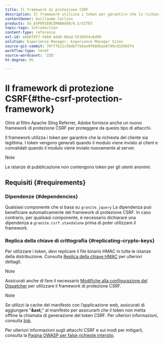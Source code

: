```yaml
---
title: Il framework di protezione CSRF
description: Il framework utilizza i token per garantire che la richiesta del cliente sia legittima
contentOwner: Guillaume Carlino
products: SG_EXPERIENCEMANAGER/6.5/SITES
topic-tags: introduction
content-type: reference
exl-id: e6b0f8f7-54b0-4dd6-86ad-5516954c6d90
solution: Experience Manager, Experience Manager Sites
source-git-commit: 76fffb11c56dbf7ebee9f6805ae0799cd32985fe
workflow-type: tm+mt
source-wordcount: '235'
ht-degree: 0%

---
```


# Il framework di protezione CSRF{#the-csrf-protection-framework}

Oltre al filtro Apache Sling Referrer, Adobe fornisce anche un nuovo framework di protezione CSRF per proteggere da questo tipo di attacchi.

Il framework utilizza i token per garantire che la richiesta del cliente sia legittima. I token vengono generati quando il modulo viene inviato al client e convalidati quando il modulo viene inviato nuovamente al server.

>[!NOTE]
>
>Le istanze di pubblicazione non contengono token per gli utenti anonimi.

## Requisiti {#requirements}

### Dipendenze {#dependencies}

Qualsiasi componente che si basa su `granite.jquery` La dipendenza può beneficiare automaticamente del framework di protezione CSRF. In caso contrario, per qualsiasi componente, è necessario dichiarare una dipendenza a `granite.csrf.standalone` prima di poter utilizzare il framework.

### Replica della chiave di crittografia {#replicating-crypto-keys}

Per utilizzare i token, devi replicare il file binario HMAC in tutte le istanze della distribuzione. Consulta [Replica della chiave HMAC](/help/sites-administering/encapsulated-token.md#replicating-the-hmac-key) per ulteriori dettagli.

>[!NOTE]
>
>Assicurati anche di fare il necessario [Modifiche alla configurazione del Dispatcher](https://helpx.adobe.com/experience-manager/dispatcher/user-guide.html) per utilizzare il framework di protezione CSRF.

>[!NOTE]
>
>Se utilizzi la cache del manifesto con l’applicazione web, assicurati di aggiungere &quot;**&amp;ast;**&quot; al manifesto per assicurarti che il token non metta offline la chiamata di generazione del token CSRF. Per ulteriori informazioni, consulta [link](https://www.w3.org/TR/offline-webapps/).
>
Per ulteriori informazioni sugli attacchi CSRF e sui modi per mitigarli, consulta la [Pagina OWASP per false richieste intersito](https://owasp.org/www-community/attacks/csrf).
